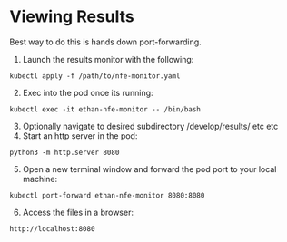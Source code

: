 # Viewing Results

Best way to do this is hands down port-forwarding.  

1. Launch the results monitor with the following:
```
kubectl apply -f /path/to/nfe-monitor.yaml
```
2. Exec into the pod once its running:
```
kubectl exec -it ethan-nfe-monitor -- /bin/bash
```
3. Optionally navigate to desired subdirectory /develop/results/ etc etc
4. Start an http server in the pod:
```
python3 -m http.server 8080
```
5. Open a new terminal window and forward the pod port to your local machine:
```
kubectl port-forward ethan-nfe-monitor 8080:8080
```
6. Access the files in a browser:
```
http://localhost:8080
```